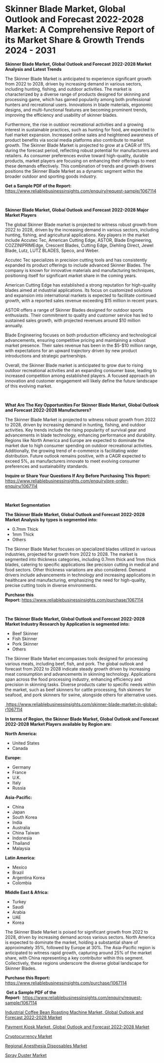 <p><h1>Skinner Blade Market, Global Outlook and Forecast 2022-2028 Market: A Comprehensive Report of its Market Share & Growth Trends 2024 - 2031</h1></p><p><strong>Skinner Blade Market, Global Outlook and Forecast 2022-2028 Market Analysis and Latest Trends</strong></p>
<p><p>The Skinner Blade Market is anticipated to experience significant growth from 2022 to 2028, driven by increasing demand in various sectors, including hunting, fishing, and outdoor activities. The market is characterized by a diverse range of products designed for skinning and processing game, which has gained popularity among both professional hunters and recreational users. Innovations in blade materials, ergonomic designs, and multi-functional features are becoming prominent trends, improving the efficiency and usability of skinner blades.</p><p>Furthermore, the rise in outdoor recreational activities and a growing interest in sustainable practices, such as hunting for food, are expected to fuel market expansion. Increased online sales and heightened awareness of product benefits via social media platforms also contribute to market growth. The Skinner Blade Market is projected to grow at a CAGR of 11% during the forecast period, reflecting robust potential for manufacturers and retailers. As consumer preferences evolve toward high-quality, durable products, market players are focusing on enhancing their offerings to meet these demands effectively. This combination of trends and growth drivers positions the Skinner Blade Market as a dynamic segment within the broader outdoor and sporting goods industry.</p></p>
<p><strong>Get a Sample PDF of the Report:&nbsp;</strong> <a href="https://www.reliablebusinessinsights.com/enquiry/request-sample/1067114">https://www.reliablebusinessinsights.com/enquiry/request-sample/1067114</a></p>
<p>&nbsp;</p>
<p><strong>Skinner Blade Market, Global Outlook and Forecast 2022-2028 Major Market Players</strong></p>
<p><p>The global Skinner Blade market is projected to witness robust growth from 2022 to 2028, driven by the increasing demand in various sectors, including hunting, fishing, and agricultural applications. Key players in the market include Accutec Tec, American Cutting Edge, ASTOR, Blade Engineering, COZZINIPRIMEdge, Crescent Blades, Cutting Edge, Diehling Direct, Jewel Blade, Lutz, LUTZ BLADES, Speco, and Weber.</p><p>Accutec Tec specializes in precision cutting tools and has consistently expanded its product offerings to include advanced Skinner Blades. The company is known for innovative materials and manufacturing techniques, positioning itself for significant market share in the coming years. </p><p>American Cutting Edge has established a strong reputation for high-quality blades aimed at industrial applications. Its focus on customized solutions and expansion into international markets is expected to facilitate continued growth, with a reported sales revenue exceeding $15 million in recent years.</p><p>ASTOR offers a range of Skinner Blades designed for outdoor sports enthusiasts. Their commitment to quality and customer service has led to sustained sales growth, with projected revenues around $10 million annually. </p><p>Blade Engineering focuses on both production efficiency and technological advancements, ensuring competitive pricing and maintaining a robust market presence. Their sales revenue has been in the $5-$10 million range, with expectations for an upward trajectory driven by new product introductions and strategic partnerships.</p><p>Overall, the Skinner Blade market is anticipated to grow due to rising outdoor recreational activities and an expanding consumer base, leading to increased competition among established players. A focused approach on innovation and customer engagement will likely define the future landscape of this evolving market.</p></p>
<p>&nbsp;</p>
<p><strong>What Are The Key Opportunities For Skinner Blade Market, Global Outlook and Forecast 2022-2028 Manufacturers?</strong></p>
<p><p>The Skinner Blade Market is projected to witness robust growth from 2022 to 2028, driven by increasing demand in hunting, fishing, and outdoor activities. Key trends include the rising popularity of survival gear and advancements in blade technology, enhancing performance and durability. Regions like North America and Europe are expected to dominate the market due to high consumer spending on outdoor recreational activities. Additionally, the growing trend of e-commerce is facilitating wider distribution. Future outlook remains positive, with a CAGR expected to exceed 5%, as manufacturers innovate to meet evolving consumer preferences and sustainability standards.</p></p>
<p><strong>Inquire or Share Your Questions If Any Before Purchasing This Report:</strong> <a href="https://www.reliablebusinessinsights.com/enquiry/pre-order-enquiry/1067114">https://www.reliablebusinessinsights.com/enquiry/pre-order-enquiry/1067114</a></p>
<p>&nbsp;</p>
<p><strong>Market Segmentation</strong></p>
<p><strong>The Skinner Blade Market, Global Outlook and Forecast 2022-2028 Market Analysis by types is segmented into:</strong></p>
<p><ul><li>0.7mm Thick</li><li>1mm Thick</li><li>Others</li></ul></p>
<p><p>The Skinner Blade Market focuses on specialized blades utilized in various industries, projected for growth from 2022 to 2028. The market is segmented into thickness categories, including 0.7mm thick and 1mm thick blades, catering to specific applications like precision cutting in medical and food sectors. Other thickness variations are also considered. Demand drivers include advancements in technology and increasing applications in healthcare and manufacturing, emphasizing the need for high-quality, precise cutting tools in diverse environments.</p></p>
<p><strong>Purchase this Report:&nbsp;</strong><a href="https://www.reliablebusinessinsights.com/purchase/1067114">https://www.reliablebusinessinsights.com/purchase/1067114</a></p>
<p>&nbsp;</p>
<p><strong>The Skinner Blade Market, Global Outlook and Forecast 2022-2028 Market Industry Research by Application is segmented into:</strong></p>
<p><ul><li>Beef Skinner</li><li>Fish Skinner</li><li>Pork Skinner</li><li>Others</li></ul></p>
<p><p>The Skinner Blade Market encompasses tools designed for processing various meats, including beef, fish, and pork. The global outlook and forecast from 2022 to 2028 indicate steady growth driven by increasing meat consumption and advancements in skinning technology. Applications span across the food processing industry, enhancing efficiency and precision in skinning tasks. Diverse products cater to specific needs within the market, such as beef skinners for cattle processing, fish skinners for seafood, and pork skinners for swine, alongside others for alternative uses.</p></p>
<p><a href="https://www.reliablebusinessinsights.com/skinner-blade-market-in-global-r1067114">&nbsp;https://www.reliablebusinessinsights.com/skinner-blade-market-in-global-r1067114</a></p>
<p><strong>In terms of Region, the Skinner Blade Market, Global Outlook and Forecast 2022-2028 Market Players available by Region are:</strong></p>
<p>
    <p> <strong> North America: </strong>
        <ul>
            <li>United States</li>
            <li>Canada</li>
        </ul>
        </p> 
    <p> <strong> Europe: </strong>
        <ul>
            <li>Germany</li>
            <li>France</li>
            <li>U.K.</li>
            <li>Italy</li>
            <li>Russia</li>
        </ul>
        </p> 
    <p> <strong> Asia-Pacific: </strong>
        <ul>
            <li>China</li>
            <li>Japan</li>
            <li>South Korea</li>
            <li>India</li>
            <li>Australia</li>
            <li>China Taiwan</li>
            <li>Indonesia</li>
            <li>Thailand</li>
            <li>Malaysia</li>
        </ul>
        </p> 
    <p> <strong> Latin America: </strong>
        <ul>
            <li>Mexico</li>
            <li>Brazil</li>
            <li>Argentina Korea</li>
            <li>Colombia</li>
        </ul>
        </p> 
    <p> <strong> Middle East & Africa: </strong>
        <ul>
            <li>Turkey</li>
            <li>Saudi</li>
            <li>Arabia</li>
            <li>UAE</li>
            <li>Korea</li>
        </ul>
    </p>
    </p>
<p><p>The Skinner Blade Market is poised for significant growth from 2022 to 2028, driven by increasing demand across various sectors. North America is expected to dominate the market, holding a substantial share of approximately 35%, followed by Europe at 30%. The Asia-Pacific region is anticipated to witness rapid growth, capturing around 25% of the market share, with China representing a key contributor within this segment. Collectively, these regions underscore the diverse global landscape for Skinner Blades.</p></p>
<p><strong>Purchase this Report: </strong><a href="https://www.reliablebusinessinsights.com/purchase/1067114">https://www.reliablebusinessinsights.com/purchase/1067114</a></p>
<p>&nbsp;<strong>Get a Sample PDF of the Report:&nbsp;&nbsp;</strong><a href="https://www.reliablebusinessinsights.com/enquiry/request-sample/1067114">https://www.reliablebusinessinsights.com/enquiry/request-sample/1067114</a></p>
<p><strong></strong></p>
<p><p><a href="https://github.com/hrhzhypq19/Market-Research-Report-List-1/blob/main/industrial-coffee-bean-roasting-machine-market-global-outlook-and-forecast-2022-2028-market.md">Industrial Coffee Bean Roasting Machine Market, Global Outlook and Forecast 2022-2028 Market</a></p><p><a href="https://github.com/angelajermaine/Market-Research-Report-List-5/blob/main/payment-kiosk-market-global-outlook-and-forecast-2022-2028-market.md">Payment Kiosk Market, Global Outlook and Forecast 2022-2028 Market</a></p><p><a href="https://www.linkedin.com/pulse/cryptocurrency-market-analysis-report-global-insights-region-zxi4c?trackingId=%2FHsEN38TSzSrFhXjvx254Q%3D%3D">Cryptocurrency Market</a></p><p><a href="https://issuu.com/reportprime-2/docs/regional-anesthesia-disposables-mar_a87ffc8b73be85">Regional Anesthesia Disposables Market</a></p><p><a href="https://www.linkedin.com/pulse/global-spray-duster-market-sector2024-2031-metrics-strategic-tkp3f?trackingId=SrC9E2EoSLePl5%2BDKIqfqA%3D%3D">Spray Duster Market</a></p></p>